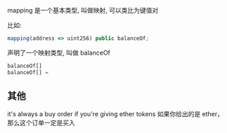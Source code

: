mapping 是一个基本类型, 叫做映射, 可以类比为键值对

比如:
```js
mapping(address => uint256) public balanceOf;
```
声明了一个映射类型, 叫做 balanceOf
```js
balanceOf[]
balanceOf[] =
```


## 其他

it's always a buy order if you're giving ether tokens
如果你给出的是 ether，那么这个订单一定是买入